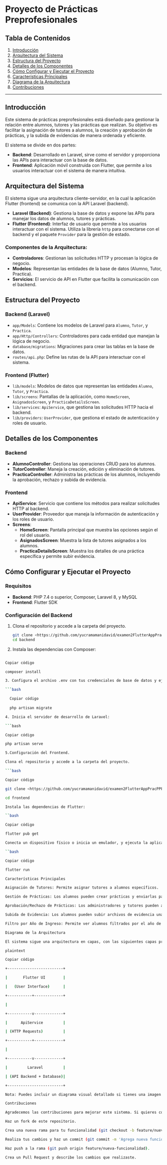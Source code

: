 # Proyecto de Prácticas Preprofesionales

## Tabla de Contenidos
1. [Introducción](#introducción)
2. [Arquitectura del Sistema](#arquitectura-del-sistema)
3. [Estructura del Proyecto](#estructura-del-proyecto)
4. [Detalles de los Componentes](#detalles-de-los-componentes)
5. [Cómo Configurar y Ejecutar el Proyecto](#cómo-configurar-y-ejecutar-el-proyecto)
6. [Características Principales](#características-principales)
7. [Diagrama de la Arquitectura](#diagrama-de-la-arquitectura)
8. [Contribuciones](#contribuciones)

---

## Introducción
Este sistema de prácticas preprofesionales está diseñado para gestionar la relación entre alumnos, tutores y las prácticas que realizan. Su objetivo es facilitar la asignación de tutores a alumnos, la creación y aprobación de prácticas, y la subida de evidencias de manera ordenada y eficiente.

El sistema se divide en dos partes:
- **Backend**: Desarrollado en Laravel, sirve como el servidor y proporciona las APIs para interactuar con la base de datos.
- **Frontend**: Aplicación móvil construida con Flutter, que permite a los usuarios interactuar con el sistema de manera intuitiva.

## Arquitectura del Sistema
El sistema sigue una arquitectura cliente-servidor, en la cual la aplicación Flutter (frontend) se comunica con la API Laravel (backend). 

- **Laravel (Backend)**: Gestiona la base de datos y expone las APIs para manejar los datos de alumnos, tutores y prácticas.
- **Flutter (Frontend)**: Interfaz de usuario que permite a los usuarios interactuar con el sistema. Utiliza la librería `http` para conectarse con el backend y el paquete `Provider` para la gestión de estado.

### Componentes de la Arquitectura:
- **Controladores**: Gestionan las solicitudes HTTP y procesan la lógica de negocio.
- **Modelos**: Representan las entidades de la base de datos (Alumno, Tutor, Practica).
- **Servicios**: El servicio de API en Flutter que facilita la comunicación con el backend.

## Estructura del Proyecto

### Backend (Laravel)
- `app/Models`: Contiene los modelos de Laravel para `Alumno`, `Tutor`, y `Practica`.
- `app/Http/Controllers`: Controladores para cada entidad que manejan la lógica de negocio.
- `database/migrations`: Migraciones para crear las tablas en la base de datos.
- `routes/api.php`: Define las rutas de la API para interactuar con el sistema.

### Frontend (Flutter)
- `lib/models`: Modelos de datos que representan las entidades `Alumno`, `Tutor`, y `Practica`.
- `lib/screens`: Pantallas de la aplicación, como `HomeScreen`, `AsignadosScreen`, y `PracticaDetailsScreen`.
- `lib/services`: `ApiService`, que gestiona las solicitudes HTTP hacia el backend.
- `lib/providers`: `UserProvider`, que gestiona el estado de autenticación y roles de usuario.

## Detalles de los Componentes

### Backend
- **AlumnoController**: Gestiona las operaciones CRUD para los alumnos.
- **TutorController**: Maneja la creación, edición y eliminación de tutores.
- **PracticaController**: Administra las prácticas de los alumnos, incluyendo la aprobación, rechazo y subida de evidencia.

### Frontend
- **ApiService**: Servicio que contiene los métodos para realizar solicitudes HTTP al backend.
- **UserProvider**: Proveedor que maneja la información de autenticación y los roles de usuario.
- **Screens**:
  - **HomeScreen**: Pantalla principal que muestra las opciones según el rol del usuario.
  - **AsignadosScreen**: Muestra la lista de tutores asignados a los alumnos.
  - **PracticaDetailsScreen**: Muestra los detalles de una práctica específica y permite subir evidencia.

## Cómo Configurar y Ejecutar el Proyecto

### Requisitos
- **Backend**: PHP 7.4 o superior, Composer, Laravel 8, y MySQL
- **Frontend**: Flutter SDK

### Configuración del Backend
1. Clona el repositorio y accede a la carpeta del proyecto.
   ```bash
   git clone <https://github.com/yucramamanidavid/examen2FlutterAppPracPPP>
   cd backend
   
2. Instala las dependencias con Composer:

  ```bash

  Copiar código
  
  composer install

3. Configura el archivo .env con tus credenciales de base de datos y ejecuta las migraciones:

  ```bash

    Copiar código
    
    php artisan migrate

4. Inicia el servidor de desarrollo de Laravel:

  ```bash
  
  Copiar código
  
  php artisan serve

5.Configuración del Frontend.

Clona el repositorio y accede a la carpeta del proyecto.

  ```bash
  
  Copiar código
  
  git clone <https://github.com/yucramamanidavid/examen2FlutterAppPracPPP>

cd frontend

Instala las dependencias de Flutter:

``bash

Copiar código

flutter pub get

Conecta un dispositivo físico o inicia un emulador, y ejecuta la aplicación:

``bash

Copiar código

flutter run

Características Principales

Asignación de Tutores: Permite asignar tutores a alumnos específicos.

Gestión de Prácticas: Los alumnos pueden crear prácticas y enviarlas para su aprobación.

Aprobación/Rechazo de Prácticas: Los administradores y tutores pueden aprobar o rechazar prácticas de los alumnos.

Subida de Evidencia: Los alumnos pueden subir archivos de evidencia una vez que sus prácticas han sido aprobadas.

Filtro por Año de Ingreso: Permite ver alumnos filtrados por el año de ingreso para una gestión más organizada.

Diagrama de la Arquitectura

El sistema sigue una arquitectura en capas, con las siguientes capas principales:

plaintext

Copiar código

+-------------------------+

|       Flutter UI        |

|   (User Interface)      |

+-----------+-------------+

|

+-----------v-------------+

|      ApiService         |

| (HTTP Requests)         |

+-----------+-------------+

|

+-----------v-------------+

|         Laravel         |

| (API Backend + Database)|

+-------------------------+

Nota: Puedes incluir un diagrama visual detallado si tienes una imagen disponible.

Contribuciones

Agradecemos las contribuciones para mejorar este sistema. Si quieres contribuir, sigue los pasos a continuación:

Haz un fork de este repositorio.

Crea una nueva rama para tu funcionalidad (git checkout -b feature/nueva-funcionalidad).

Realiza tus cambios y haz un commit (git commit -m 'Agrega nueva funcionalidad').

Haz push a la rama (git push origin feature/nueva-funcionalidad).

Crea un Pull Request y describe los cambios que realizaste.

